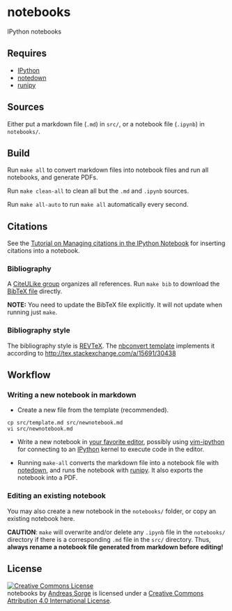 notebooks
=========

IPython notebooks

## Requires

 * [IPython]
 * [notedown]
 * [runipy]

[notedown]: https://github.com/aaren/notedown
[runipy]: https://pypi.python.org/pypi/runipy
[IPython]: http://ipython.org/notebook

## Sources

Either put a markdown file (``.md``) in ``src/``, or a notebook file
(``.ipynb``) in ``notebooks/``.

## Build

Run ``make all`` to convert markdown files into notebook files and run all
notebooks, and generate PDFs.

Run ``make clean-all`` to clean all but the ``.md`` and ``.ipynb`` sources.

Run ``make all-auto`` to run ``make all`` automatically every second.

## Citations

See the [Tutorial on Managing citations in the IPython
Notebook](http://nbviewer.ipython.org/github/ipython/nbconvert-examples/blob/master/citations/Tutorial.ipynb)
for inserting citations into a notebook.

### Bibliography

A [CiteULike group](http://www.citeulike.org/group/19049) organizes all
references. Run ``make bib`` to download the [BibTeX file] directly.

**NOTE:** You need to update the BibTeX file explicitly. It will not update
when running just ``make``.

[BibTeX file]: notebooks.bib

### Bibliography style

The bibliography style is [REVTeX]. The [nbconvert template](notebooks.tplx)
implements it according to http://tex.stackexchange.com/a/15691/30438

[REVTeX]: http://journals.aps.org/revtex/

## Workflow

### Writing a new notebook in markdown

* Create a new file from the template (recommended).

```
cp src/template.md src/newnotebook.md
vi src/newnotebook.md
```

* Write a new notebook in [your favorite editor](http://www.vim.org), possibly
   using [vim-ipython] for connecting to an [IPython] kernel to execute code in
   the editor.

* Running ``make-all`` converts the markdown file into a notebook file with
[notedown], and runs the notebook with [runipy]. It also exports the notebook
into a PDF.

[vim-ipython]: https://github.com/ivanov/vim-ipython

### Editing an existing notebook

You may also create a new notebook in the ``notebooks/`` folder, or copy an
existing notebook here.

**CAUTION**: ``make`` will overwrite and/or delete any ``.ipynb`` file in the
``notebooks/`` directory if there is a corresponding ``.md`` file in the
``src/`` directory. Thus, **always rename a notebook file generated from
markdown before editing!**

## License

<a rel="license" href="http://creativecommons.org/licenses/by/4.0/"><img alt="Creative Commons License" style="border-width:0" src="https://i.creativecommons.org/l/by/4.0/88x31.png" /></a><br /><span xmlns:dct="http://purl.org/dc/terms/" property="dct:title">notebooks</span> by <a xmlns:cc="http://creativecommons.org/ns#" href="http://github.com/andsor/notebooks" property="cc:attributionName" rel="cc:attributionURL">Andreas Sorge</a> is licensed under a <a rel="license" href="http://creativecommons.org/licenses/by/4.0/">Creative Commons Attribution 4.0 International License</a>.
